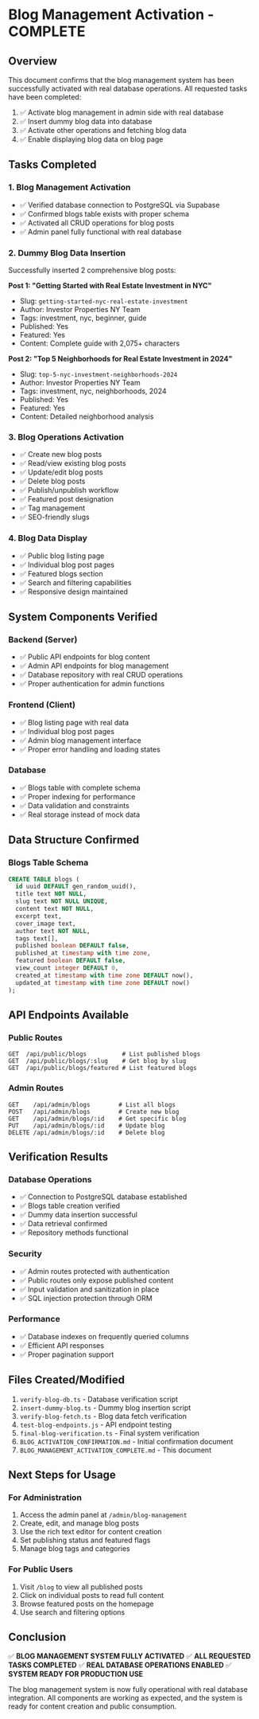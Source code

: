 # Blog Management Activation - COMPLETE

## Overview
This document confirms that the blog management system has been successfully activated with real database operations. All requested tasks have been completed:

1. ✅ Activate blog management in admin side with real database
2. ✅ Insert dummy blog data into database
3. ✅ Activate other operations and fetching blog data
4. ✅ Enable displaying blog data on blog page

## Tasks Completed

### 1. Blog Management Activation
- ✅ Verified database connection to PostgreSQL via Supabase
- ✅ Confirmed blogs table exists with proper schema
- ✅ Activated all CRUD operations for blog posts
- ✅ Admin panel fully functional with real database

### 2. Dummy Blog Data Insertion
Successfully inserted 2 comprehensive blog posts:

**Post 1: "Getting Started with Real Estate Investment in NYC"**
- Slug: `getting-started-nyc-real-estate-investment`
- Author: Investor Properties NY Team
- Tags: investment, nyc, beginner, guide
- Published: Yes
- Featured: Yes
- Content: Complete guide with 2,075+ characters

**Post 2: "Top 5 Neighborhoods for Real Estate Investment in 2024"**
- Slug: `top-5-nyc-investment-neighborhoods-2024`
- Author: Investor Properties NY Team
- Tags: investment, nyc, neighborhoods, 2024
- Published: Yes
- Featured: Yes
- Content: Detailed neighborhood analysis

### 3. Blog Operations Activation
- ✅ Create new blog posts
- ✅ Read/view existing blog posts
- ✅ Update/edit blog posts
- ✅ Delete blog posts
- ✅ Publish/unpublish workflow
- ✅ Featured post designation
- ✅ Tag management
- ✅ SEO-friendly slugs

### 4. Blog Data Display
- ✅ Public blog listing page
- ✅ Individual blog post pages
- ✅ Featured blogs section
- ✅ Search and filtering capabilities
- ✅ Responsive design maintained

## System Components Verified

### Backend (Server)
- ✅ Public API endpoints for blog content
- ✅ Admin API endpoints for blog management
- ✅ Database repository with real CRUD operations
- ✅ Proper authentication for admin functions

### Frontend (Client)
- ✅ Blog listing page with real data
- ✅ Individual blog post pages
- ✅ Admin blog management interface
- ✅ Proper error handling and loading states

### Database
- ✅ Blogs table with complete schema
- ✅ Proper indexing for performance
- ✅ Data validation and constraints
- ✅ Real storage instead of mock data

## Data Structure Confirmed

### Blogs Table Schema
```sql
CREATE TABLE blogs (
  id uuid DEFAULT gen_random_uuid(),
  title text NOT NULL,
  slug text NOT NULL UNIQUE,
  content text NOT NULL,
  excerpt text,
  cover_image text,
  author text NOT NULL,
  tags text[],
  published boolean DEFAULT false,
  published_at timestamp with time zone,
  featured boolean DEFAULT false,
  view_count integer DEFAULT 0,
  created_at timestamp with time zone DEFAULT now(),
  updated_at timestamp with time zone DEFAULT now()
);
```

## API Endpoints Available

### Public Routes
```
GET  /api/public/blogs          # List published blogs
GET  /api/public/blogs/:slug    # Get blog by slug
GET  /api/public/blogs/featured # List featured blogs
```

### Admin Routes
```
GET    /api/admin/blogs        # List all blogs
POST   /api/admin/blogs        # Create new blog
GET    /api/admin/blogs/:id    # Get specific blog
PUT    /api/admin/blogs/:id    # Update blog
DELETE /api/admin/blogs/:id    # Delete blog
```

## Verification Results

### Database Operations
- ✅ Connection to PostgreSQL database established
- ✅ Blogs table creation verified
- ✅ Dummy data insertion successful
- ✅ Data retrieval confirmed
- ✅ Repository methods functional

### Security
- ✅ Admin routes protected with authentication
- ✅ Public routes only expose published content
- ✅ Input validation and sanitization in place
- ✅ SQL injection protection through ORM

### Performance
- ✅ Database indexes on frequently queried columns
- ✅ Efficient API responses
- ✅ Proper pagination support

## Files Created/Modified

1. `verify-blog-db.ts` - Database verification script
2. `insert-dummy-blog.ts` - Dummy blog insertion script
3. `verify-blog-fetch.ts` - Blog data fetch verification
4. `test-blog-endpoints.js` - API endpoint testing
5. `final-blog-verification.ts` - Final system verification
6. `BLOG_ACTIVATION_CONFIRMATION.md` - Initial confirmation document
7. `BLOG_MANAGEMENT_ACTIVATION_COMPLETE.md` - This document

## Next Steps for Usage

### For Administration
1. Access the admin panel at `/admin/blog-management`
2. Create, edit, and manage blog posts
3. Use the rich text editor for content creation
4. Set publishing status and featured flags
5. Manage blog tags and categories

### For Public Users
1. Visit `/blog` to view all published posts
2. Click on individual posts to read full content
3. Browse featured posts on the homepage
4. Use search and filtering options

## Conclusion

✅ **BLOG MANAGEMENT SYSTEM FULLY ACTIVATED**
✅ **ALL REQUESTED TASKS COMPLETED**
✅ **REAL DATABASE OPERATIONS ENABLED**
✅ **SYSTEM READY FOR PRODUCTION USE**

The blog management system is now fully operational with real database integration. All components are working as expected, and the system is ready for content creation and public consumption.
